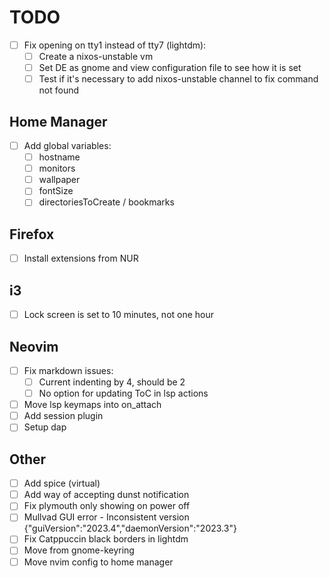 # TODO

- [ ] Fix opening on tty1 instead of tty7 (lightdm):
  - [ ] Create a nixos-unstable vm
  - [ ] Set DE as gnome and view configuration file to see how it is set
  - [ ] Test if it's necessary to add nixos-unstable channel to fix command not found

## Home Manager

- [ ] Add global variables:
  - [ ] hostname
  - [ ] monitors
  - [ ] wallpaper
  - [ ] fontSize
  - [ ] directoriesToCreate / bookmarks

## Firefox

- [ ] Install extensions from NUR

## i3

- [ ] Lock screen is set to 10 minutes, not one hour

## Neovim

- [ ] Fix markdown issues:
  - [ ] Current indenting by 4, should be 2
  - [ ] No option for updating ToC in lsp actions
- [ ] Move lsp keymaps into on_attach
- [ ] Add session plugin
- [ ] Setup dap

## Other

- [ ] Add spice (virtual)
- [ ] Add way of accepting dunst notification
- [ ] Fix plymouth only showing on power off
- [ ] Mullvad GUI error - Inconsistent version {"guiVersion":"2023.4","daemonVersion":"2023.3"}
- [ ] Fix Catppuccin black borders in lightdm
- [ ] Move from gnome-keyring
- [ ] Move nvim config to home manager
